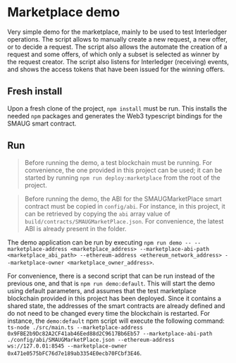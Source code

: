 # Marketplace demo

Very simple demo for the marketplace, mainly to be used to test Interledger operations. The script allows to manually create a new request, a new offer, or to decide a request. The script also allows the automate the creation of a request and some offers, of which only a subset is selected as winner by the request creator. The script also listens for Interledger (receiving) events, and shows the access tokens that have been issued for the winning offers.

## Fresh install

Upon a fresh clone of the project, `npm install` must be run. This installs the needed `npm` packages and generates the Web3 typescript bindings for the SMAUG smart contract.

## Run

> Before running the demo, a test blockchain must be running. For convenience, the one provided in this project can be used; it can be started by running `npm run deploy:marketplace` from the root of the project.

> Before running the demo, the ABI for the SMAUGMarketPlace smart contract must be copied in `config/abi`. For instance, in this project, it can be retrieved by copying the `abi` array value of `build/contracts/SMAUGMarketPlace.json`. For convenience, the latest ABI is already present in the folder.

The demo application can be run by executing `npm run demo -- --marketplace-address <marketplace_address> --marketplace-abi-path <marketplace_abi_path> --ethereum-address <ethereum_network_address> --marketplace-owner <marketplace_owner_address>`.

For convenience, there is a second script that can be run instead of the previous one, and that is `npm run demo:default`. This will start the demo using default parameters, and assumes that the test marketplace blockchain provided in this project has been deployed. Since it contains a shared state, the addresses of the smart contracts are already defined and do not need to be changed every time the blockchain is restarted. For instance, the `demo:default` npm script will execute the following command: `ts-node ./src/main.ts --marketplace-address 0x9FBE2b9Dc82A2CF41ab46Eed88d2C9617Bb6Eb57 --marketplace-abi-path ./config/abi/SMAUGMarketPlace.json --ethereum-address ws://127.0.01:8545 --marketplace-owner 0x471e0575bFC76d7e189ab3354E0ecb70FCbf3E46`.